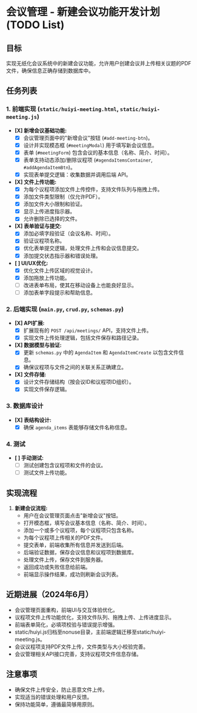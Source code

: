 # 会议管理 - 新建会议功能开发计划 (TODO List)

## 目标
实现无纸化会议系统中的新建会议功能，允许用户创建会议并上传相关议题的PDF文件，确保信息正确存储到数据库中。

## 任务列表

### 1. 前端实现 (`static/huiyi-meeting.html`, `static/huiyi-meeting.js`)

- **[X] 新增会议基础功能:**
  - [X] 会议管理页面中的"新增会议"按钮 (`#add-meeting-btn`)。
  - [X] 设计并实现模态框 (`#meetingModal`) 用于填写新会议信息。
  - [X] 表单 (`#meetingForm`) 包含会议的基本信息（名称、简介、时间）。
  - [X] 表单支持动态添加/删除议程项 (`#agendaItemsContainer`, `#addAgendaItemBtn`)。
  - [X] 实现表单提交逻辑：收集数据并调用后端 API。

- **[X] 文件上传功能:**
  - [X] 为每个议程项添加文件上传控件，支持文件队列与拖拽上传。
  - [X] 添加文件类型限制（仅允许PDF）。
  - [X] 添加文件大小限制和验证。
  - [X] 显示上传进度指示器。
  - [X] 允许删除已选择的文件。

- **[X] 表单验证与提交:**
  - [X] 添加必填字段验证（会议名称、时间）。
  - [X] 验证议程项名称。
  - [X] 优化表单提交逻辑，处理文件上传和会议信息提交。
  - [X] 添加提交状态指示器和错误处理。

- **[ ] UI/UX优化:**
  - [X] 优化文件上传区域的视觉设计。
  - [X] 添加拖放上传功能。
  - [ ] 改进表单布局，使其在移动设备上也能良好显示。
  - [ ] 添加表单字段提示和帮助信息。

### 2. 后端实现 (`main.py`, `crud.py`, `schemas.py`)

- **[X] API扩展:**
  - [X] 扩展现有的 `POST /api/meetings/` API，支持文件上传。
  - [X] 实现文件上传处理逻辑，包括文件保存和路径记录。

- **[X] 数据模型与验证:**
  - [X] 更新 `schemas.py` 中的 `AgendaItem` 和 `AgendaItemCreate` 以包含文件信息。
  - [X] 确保议程项与文件之间的关联关系正确建立。

- **[X] 文件存储:**
  - [X] 设计文件存储结构（按会议ID和议程项ID组织）。
  - [X] 实现文件保存逻辑。

### 3. 数据库设计

- **[X] 表结构设计:**
  - [X] 确保 `agenda_items` 表能够存储文件名称信息。

### 4. 测试

- **[ ] 手动测试:**
  - [ ] 测试创建包含议程项和文件的会议。
  - [ ] 测试文件上传功能。

## 实现流程

1. **新建会议流程:**
   - 用户在会议管理页面点击"新增会议"按钮。
   - 打开模态框，填写会议基本信息（名称、简介、时间）。
   - 添加一个或多个议程项，每个议程项只包含名称。
   - 为每个议程项上传相关的PDF文件。
   - 提交表单，前端收集所有信息并发送到后端。
   - 后端验证数据，保存会议信息和议程项到数据库。
   - 处理文件上传，保存文件到服务器。
   - 返回成功或失败信息给前端。
   - 前端显示操作结果，成功则刷新会议列表。

## 近期进展（2024年6月）
- 会议管理页面重构，前端UI与交互体验优化。
- 议程项文件上传功能优化，支持文件队列、拖拽上传、上传进度显示。
- 前端表单简化，必填项校验与错误提示增强。
- static/huiyi.js归档至nonuse目录，主前端逻辑迁移至static/huiyi-meeting.js。
- 会议议程项支持PDF文件上传，文件类型与大小校验完善。
- 会议管理相关API接口完善，支持议程项文件信息存储。

## 注意事项

- 确保文件上传安全，防止恶意文件上传。
- 实现适当的错误处理和用户反馈。
- 保持功能简单，遵循最简够用原则。